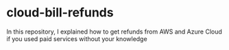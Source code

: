 # cloud-bill-refunds

In this repository, I explained how to get refunds from AWS and Azure Cloud if you used paid services without your knowledge
